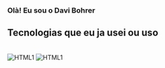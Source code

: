 

### Olà! Eu sou o Davi Bohrer

## Tecnologias que eu ja usei ou uso

<div style="display:  inline-block"><br/>
  <img align="center" alt="HTML1"  src="https://img.shields.io/badge/TypeScript-007ACC?style=for-the-badge&logo=typescript&logoColor=white" />
  <img align="center" alt="HTML1"  src="https://img.shields.io/badge/HTML-239120?style=for-the-badge&logo=html5&logoColor=white" />
 
</div>
